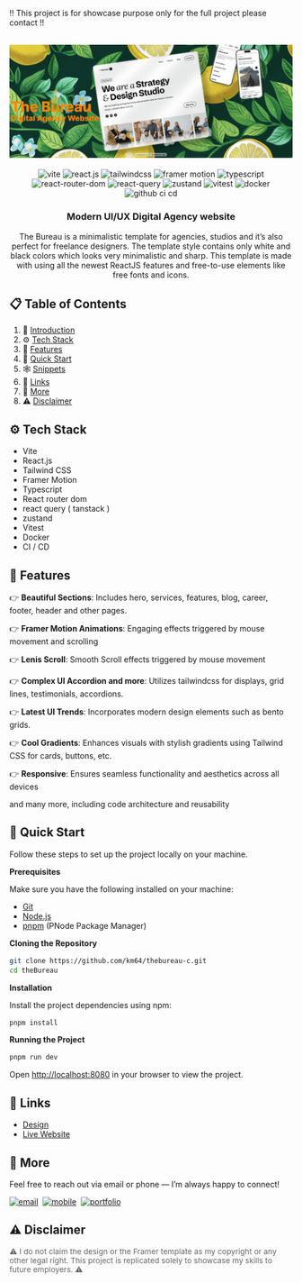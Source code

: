 ‼ This project is for showcase purpose only for the full project please contact ‼

<div align="center">
  <br />
      <img src="bureau.png" alt="Project Banner">
  <br />
  <div>
     <br />
<img src="https://img.shields.io/badge/-Vite-black?style=for-the-badge&logoColor=white&logo=vite&color=646CFF" alt="vite" />
  <img src="https://img.shields.io/badge/-React_JS-black?style=for-the-badge&logoColor=white&logo=react&color=61DAFB" alt="react.js" />
  <img src="https://img.shields.io/badge/-Tailwind_CSS-black?style=for-the-badge&logoColor=white&logo=tailwindcss&color=06B6D4" alt="tailwindcss" />
  <img src="https://img.shields.io/badge/-Framer_Motion-0055FF?style=for-the-badge&logo=framer&logoColor=white" alt="framer motion" />
  <img src="https://img.shields.io/badge/-TypeScript-3178C6?style=for-the-badge&logo=typescript&logoColor=white" alt="typescript" />
  <img src="https://img.shields.io/badge/-React_Router_Dom-black?style=for-the-badge&logo=react-router&logoColor=red" alt="react-router-dom" />
  <img src="https://img.shields.io/badge/-React_Query-black?style=for-the-badge&logo=react-query&logoColor=yellow" alt="react-query" />
  <img src="https://img.shields.io/badge/-Zustand-808080?style=for-the-badge&logoColor=white" alt="zustand" />
  <img src="https://img.shields.io/badge/-Vitest-7F5AF0?style=for-the-badge&logo=vitest&logoColor=white" alt="vitest" />
  <img src="https://img.shields.io/badge/-Docker-2496ED?style=for-the-badge&logo=docker&logoColor=white" alt="docker" />
  <img src="https://img.shields.io/badge/-CI_CD-181717?style=for-the-badge&logo=github&logoColor=white" alt="github ci cd" />
  </div>

  <h3 align="center">Modern UI/UX Digital Agency website</h3>

   <div align="center">
     The Bureau is a minimalistic template for agencies, studios and it’s also perfect for freelance designers. The template style contains only white and black colors which looks very minimalistic and sharp. This template is made with using all the newest ReactJS features and free-to-use elements like free fonts and icons.
    </div>
</div>

## 📋 <a name="table">Table of Contents</a>

1. 🤖 [Introduction](#introduction)
2. ⚙️ [Tech Stack](#tech-stack)
3. 🔋 [Features](#features)
4. 🤸 [Quick Start](#quick-start)
5. 🕸️ [Snippets](#snippets)
6. 🔗 [Links](#links)
7. 🚀 [More](#more)
8. ⚠️ [Disclaimer](#disclaimer)

## <a name="tech-stack">⚙️ Tech Stack</a>

- Vite
- React.js
- Tailwind CSS
- Framer Motion
- Typescript
- React router dom
- react query ( tanstack )
- zustand
- Vitest
- Docker
- CI / CD

## <a name="features">🔋 Features</a>

👉 **Beautiful Sections**: Includes hero, services, features, blog, career, footer, header and other pages.

👉 **Framer Motion Animations**: Engaging effects triggered by mouse movement and scrolling

👉 **Lenis Scroll**: Smooth Scroll effects triggered by mouse movement

👉 **Complex UI Accordion and more**: Utilizes tailwindcss for displays, grid lines, testimonials, accordions.

👉 **Latest UI Trends**: Incorporates modern design elements such as bento grids.

👉 **Cool Gradients**: Enhances visuals with stylish gradients using Tailwind CSS for cards, buttons, etc.

👉 **Responsive**: Ensures seamless functionality and aesthetics across all devices

and many more, including code architecture and reusability

## <a name="quick-start">🤸 Quick Start</a>

Follow these steps to set up the project locally on your machine.

**Prerequisites**

Make sure you have the following installed on your machine:

- [Git](https://git-scm.com/)
- [Node.js](https://nodejs.org/en)
- [pnpm](<(https://pnpm.io/)>) (PNode Package Manager)

**Cloning the Repository**

```bash
git clone https://github.com/km64/thebureau-c.git
cd theBureau
```

**Installation**

Install the project dependencies using npm:

```bash
pnpm install
```

**Running the Project**

```bash
pnpm run dev
```

Open [http://localhost:8080](http://localhost:8080) in your browser to view the project.

## <a name="links">🔗 Links</a>

- [Design](https://www.figma.com/design/qTHuhErF1stfS6EgtzAN39/Untitled?node-id=0-1&t=AHUjD5eolg3KOPQK-1)
- [Live Website](https://bureau-desk-91.netlify.app/?ref=bureau-sc)

## <a name="more">🚀 More</a>

Feel free to reach out via email or phone — I’m always happy to connect!

<div style="display: flex; flex-wrap: wrap; gap: 8px; margin-top: 8px;">
  <!-- Email badge -->
  <a href="">
    <img src="https://img.shields.io/badge/-Email-D14836?style=for-the-badge&logo=gmail&logoColor=white" alt="email" />
  </a>
  <!-- Mobile badge -->
  <a href="tel:+31">
    <img src="https://img.shields.io/badge/-Mobile-34A853?style=for-the-badge&logo=whatsapp&logoColor=white" alt="mobile" />
  </a>
  <a href="https://www.mijnh.live?ref=bureau-sc">
    <img src="https://img.shields.io/badge/-Portfolio-1E90FF?style=for-the-badge&logoColor=white" alt="portfolio" />
  </a>
</div>

## <a name="disclaimer">⚠️ Disclaimer</a>

<div style="margin-top: 8px; font-size: 0.85rem; color: #666;">
  ⚠️ I do not claim the design or the Framer template as my copyright or any other legal right. This project is replicated solely to showcase my skills to future employers. ⚠️ 
</div>
